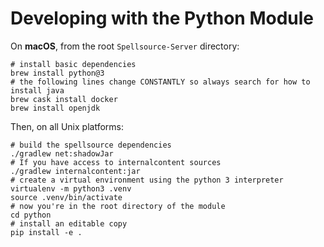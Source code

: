 # Developing with the Python Module

On **macOS**, from the root `Spellsource-Server` directory:

```shell script
# install basic dependencies
brew install python@3
# the following lines change CONSTANTLY so always search for how to install java
brew cask install docker
brew install openjdk
```

Then, on all Unix platforms:

```shell script
# build the spellsource dependencies
./gradlew net:shadowJar
# If you have access to internalcontent sources
./gradlew internalcontent:jar
# create a virtual environment using the python 3 interpreter
virtualenv -m python3 .venv
source .venv/bin/activate
# now you're in the root directory of the module
cd python
# install an editable copy
pip install -e .
```
